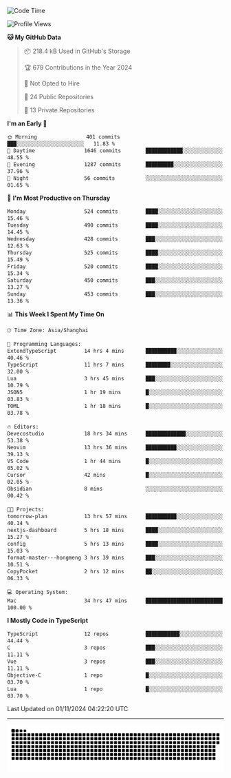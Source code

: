 <!--
<picture>
  <source
    srcset="https://github-readme-stats.vercel.app/api?username=kevinxft&show_icons=true&theme=dark"
    media="(prefers-color-scheme: dark)"
  />
  <source
    srcset="https://github-readme-stats.vercel.app/api?username=kevinxft&show_icons=true"
    media="(prefers-color-scheme: light), (prefers-color-scheme: no-preference)"
  />
  <img src="https://github-readme-stats.vercel.app/api?username=kevinxft&show_icons=true" />
</picture>
-->

<!--START_SECTION:waka-->
![Code Time](http://img.shields.io/badge/Code%20Time-2%2C750%20hrs%2055%20mins-blue)

![Profile Views](http://img.shields.io/badge/Profile%20Views-12-blue)

**🐱 My GitHub Data** 

> 📦 218.4 kB Used in GitHub's Storage 
 > 
> 🏆 679 Contributions in the Year 2024
 > 
> 🚫 Not Opted to Hire
 > 
> 📜 24 Public Repositories 
 > 
> 🔑 13 Private Repositories 
 > 
**I'm an Early 🐤** 

```text
🌞 Morning                401 commits         ███░░░░░░░░░░░░░░░░░░░░░░   11.83 % 
🌆 Daytime                1646 commits        ████████████░░░░░░░░░░░░░   48.55 % 
🌃 Evening                1287 commits        █████████░░░░░░░░░░░░░░░░   37.96 % 
🌙 Night                  56 commits          ░░░░░░░░░░░░░░░░░░░░░░░░░   01.65 % 
```
📅 **I'm Most Productive on Thursday** 

```text
Monday                   524 commits         ████░░░░░░░░░░░░░░░░░░░░░   15.46 % 
Tuesday                  490 commits         ████░░░░░░░░░░░░░░░░░░░░░   14.45 % 
Wednesday                428 commits         ███░░░░░░░░░░░░░░░░░░░░░░   12.63 % 
Thursday                 525 commits         ████░░░░░░░░░░░░░░░░░░░░░   15.49 % 
Friday                   520 commits         ████░░░░░░░░░░░░░░░░░░░░░   15.34 % 
Saturday                 450 commits         ███░░░░░░░░░░░░░░░░░░░░░░   13.27 % 
Sunday                   453 commits         ███░░░░░░░░░░░░░░░░░░░░░░   13.36 % 
```


📊 **This Week I Spent My Time On** 

```text
🕑︎ Time Zone: Asia/Shanghai

💬 Programming Languages: 
ExtendTypeScript         14 hrs 4 mins       ██████████░░░░░░░░░░░░░░░   40.46 % 
TypeScript               11 hrs 7 mins       ████████░░░░░░░░░░░░░░░░░   32.00 % 
Lua                      3 hrs 45 mins       ███░░░░░░░░░░░░░░░░░░░░░░   10.79 % 
JSON5                    1 hr 19 mins        █░░░░░░░░░░░░░░░░░░░░░░░░   03.83 % 
TOML                     1 hr 18 mins        █░░░░░░░░░░░░░░░░░░░░░░░░   03.78 % 

🔥 Editors: 
Devecostudio             18 hrs 34 mins      █████████████░░░░░░░░░░░░   53.38 % 
Neovim                   13 hrs 36 mins      ██████████░░░░░░░░░░░░░░░   39.13 % 
VS Code                  1 hr 44 mins        █░░░░░░░░░░░░░░░░░░░░░░░░   05.02 % 
Cursor                   42 mins             █░░░░░░░░░░░░░░░░░░░░░░░░   02.05 % 
Obsidian                 8 mins              ░░░░░░░░░░░░░░░░░░░░░░░░░   00.42 % 

🐱‍💻 Projects: 
tomorrow-plan            13 hrs 57 mins      ██████████░░░░░░░░░░░░░░░   40.14 % 
nextjs-dashboard         5 hrs 18 mins       ████░░░░░░░░░░░░░░░░░░░░░   15.27 % 
config                   5 hrs 13 mins       ████░░░░░░░░░░░░░░░░░░░░░   15.03 % 
format-master---hongmeng 3 hrs 39 mins       ███░░░░░░░░░░░░░░░░░░░░░░   10.51 % 
CopyPocket               2 hrs 12 mins       ██░░░░░░░░░░░░░░░░░░░░░░░   06.33 % 

💻 Operating System: 
Mac                      34 hrs 47 mins      █████████████████████████   100.00 % 
```

**I Mostly Code in TypeScript** 

```text
TypeScript               12 repos            ███████████░░░░░░░░░░░░░░   44.44 % 
C                        3 repos             ███░░░░░░░░░░░░░░░░░░░░░░   11.11 % 
Vue                      3 repos             ███░░░░░░░░░░░░░░░░░░░░░░   11.11 % 
Objective-C              1 repo              █░░░░░░░░░░░░░░░░░░░░░░░░   03.70 % 
Lua                      1 repo              █░░░░░░░░░░░░░░░░░░░░░░░░   03.70 % 
```




 Last Updated on 01/11/2024 04:22:20 UTC
<!--END_SECTION:waka-->

---

<picture>
  <source media="(prefers-color-scheme: dark)" srcset="https://raw.githubusercontent.com/kevinxft/kevinxft/output/github-contribution-grid-snake-dark.svg">
  <source media="(prefers-color-scheme: light)" srcset="https://raw.githubusercontent.com/kevinxft/kevinxft/output/github-contribution-grid-snake.svg">
  <img alt="github contribution grid snake animation" src="https://raw.githubusercontent.com/kevinxft/kevinxft/output/github-contribution-grid-snake.svg">
</picture>